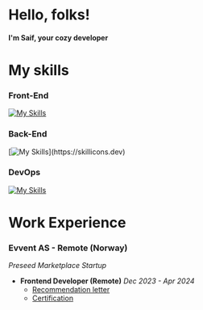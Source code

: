 # Hello, folks!

#### I'm Saif, your cozy developer

# My skills

### Front-End

[![My Skills](https://skillicons.dev/icons?i=ts,js,nextjs,react,redux,tailwind,styledcomponents,figma,svelte,html,css,materialui)](https://skillicons.dev)

### Back-End

[![My Skills](https://skillicons.dev/icons?i=go,graphql,postgres,mongodb,nestjs,)](https://skillicons.dev)

### DevOps

[![My Skills](https://skillicons.dev/icons?i=linux,docker,kubernetes,aws,githubactions,kafka)](https://skillicons.dev)

# Work Experience

### Evvent AS - Remote (Norway)

_Preseed Marketplace Startup_

- **Frontend Developer (Remote)**
  _Dec 2023 - Apr 2024_
  - [Recommendation letter](https://drive.google.com/file/d/1h-mkXpXxVAB6gkjjiepRRo-Iz3w4gdLY/view?usp=sharing)
  - [Certification](https://drive.google.com/file/d/1qflveiMaM9na5PXj9Rcer_ULzGxqVqWP/view?usp=sharing)

